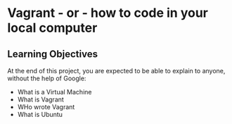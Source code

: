 # Vagrant - or - how to code in your local computer

## Learning Objectives
At the end of this project, you are expected to be able to explain to anyone, without the help of Google:

* What is a Virtual Machine
* What is Vagrant
* WHo wrote Vagrant
* What is Ubuntu

